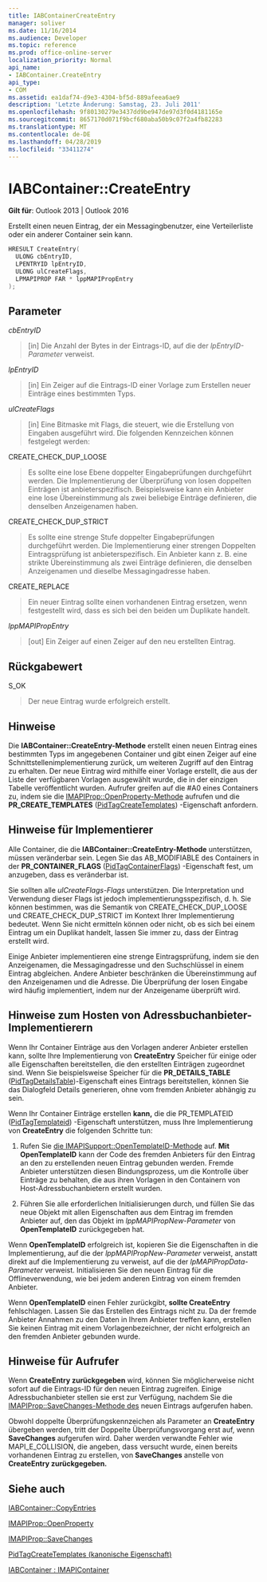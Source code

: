 ```yaml
---
title: IABContainerCreateEntry
manager: soliver
ms.date: 11/16/2014
ms.audience: Developer
ms.topic: reference
ms.prod: office-online-server
localization_priority: Normal
api_name:
- IABContainer.CreateEntry
api_type:
- COM
ms.assetid: ea1daf74-d9e3-4304-bf5d-889afeea6ae9
description: 'Letzte Änderung: Samstag, 23. Juli 2011'
ms.openlocfilehash: 9f80130279e3437dd9be947de97d3f0d4181165e
ms.sourcegitcommit: 8657170d071f9bcf680aba50b9c07f2a4fb82283
ms.translationtype: MT
ms.contentlocale: de-DE
ms.lasthandoff: 04/28/2019
ms.locfileid: "33411274"
---
```

# <a name="iabcontainercreateentry"></a>IABContainer::CreateEntry

  
  
**Gilt für**: Outlook 2013 | Outlook 2016 
  
Erstellt einen neuen Eintrag, der ein Messagingbenutzer, eine Verteilerliste oder ein anderer Container sein kann.
  
```cpp
HRESULT CreateEntry(
  ULONG cbEntryID,
  LPENTRYID lpEntryID,
  ULONG ulCreateFlags,
  LPMAPIPROP FAR * lppMAPIPropEntry
);
```

## <a name="parameters"></a>Parameter

 _cbEntryID_
  
> [in] Die Anzahl der Bytes in der Eintrags-ID, auf die der  _lpEntryID-Parameter_ verweist. 
    
 _lpEntryID_
  
> [in] Ein Zeiger auf die Eintrags-ID einer Vorlage zum Erstellen neuer Einträge eines bestimmten Typs. 
    
 _ulCreateFlags_
  
> [in] Eine Bitmaske mit Flags, die steuert, wie die Erstellung von Eingaben ausgeführt wird. Die folgenden Kennzeichen können festgelegt werden:
    
CREATE_CHECK_DUP_LOOSE 
  
> Es sollte eine lose Ebene doppelter Eingabeprüfungen durchgeführt werden. Die Implementierung der Überprüfung von losen doppelten Einträgen ist anbieterspezifisch. Beispielsweise kann ein Anbieter eine lose Übereinstimmung als zwei beliebige Einträge definieren, die denselben Anzeigenamen haben.
    
CREATE_CHECK_DUP_STRICT 
  
> Es sollte eine strenge Stufe doppelter Eingabeprüfungen durchgeführt werden. Die Implementierung einer strengen Doppelten Eintragsprüfung ist anbieterspezifisch. Ein Anbieter kann z. B. eine strikte Übereinstimmung als zwei Einträge definieren, die denselben Anzeigenamen und dieselbe Messagingadresse haben.
    
CREATE_REPLACE 
  
> Ein neuer Eintrag sollte einen vorhandenen Eintrag ersetzen, wenn festgestellt wird, dass es sich bei den beiden um Duplikate handelt.
    
 _lppMAPIPropEntry_
  
> [out] Ein Zeiger auf einen Zeiger auf den neu erstellten Eintrag.
    
## <a name="return-value"></a>Rückgabewert

S_OK 
  
> Der neue Eintrag wurde erfolgreich erstellt.
    
## <a name="remarks"></a>Hinweise

Die **IABContainer::CreateEntry-Methode** erstellt einen neuen Eintrag eines bestimmten Typs im angegebenen Container und gibt einen Zeiger auf eine Schnittstellenimplementierung zurück, um weiteren Zugriff auf den Eintrag zu erhalten. Der neue Eintrag wird mithilfe einer Vorlage erstellt, die aus der Liste der verfügbaren Vorlagen ausgewählt wurde, die in der einzigen Tabelle veröffentlicht wurden. Aufrufer greifen auf die #A0 eines Containers zu, indem sie die [IMAPIProp::OpenProperty-Methode](imapiprop-openproperty.md) aufrufen und die **PR_CREATE_TEMPLATES** ([PidTagCreateTemplates](pidtagcreatetemplates-canonical-property.md)) -Eigenschaft anfordern. 
  
## <a name="notes-to-implementers"></a>Hinweise für Implementierer

Alle Container, die die **IABContainer::CreateEntry-Methode** unterstützen, müssen veränderbar sein. Legen Sie das AB_MODIFIABLE des Containers in der **PR_CONTAINER_FLAGS** ([PidTagContainerFlags](pidtagcontainerflags-canonical-property.md)) -Eigenschaft fest, um anzugeben, dass es veränderbar ist. 
  
Sie sollten alle  _ulCreateFlags-Flags_ unterstützen. Die Interpretation und Verwendung dieser Flags ist jedoch implementierungsspezifisch, d. h. Sie können bestimmen, was die Semantik von CREATE_CHECK_DUP_LOOSE und CREATE_CHECK_DUP_STRICT im Kontext Ihrer Implementierung bedeutet. Wenn Sie nicht ermitteln können oder nicht, ob es sich bei einem Eintrag um ein Duplikat handelt, lassen Sie immer zu, dass der Eintrag erstellt wird. 
  
Einige Anbieter implementieren eine strenge Eintragsprüfung, indem sie den Anzeigenamen, die Messagingadresse und den Suchschlüssel in einem Eintrag abgleichen. Andere Anbieter beschränken die Übereinstimmung auf den Anzeigenamen und die Adresse. Die Überprüfung der losen Eingabe wird häufig implementiert, indem nur der Anzeigename überprüft wird. 
  
## <a name="notes-to-host-address-book-provider-implementers"></a>Hinweise zum Hosten von Adressbuchanbieter-Implementierern

Wenn Ihr Container Einträge aus den Vorlagen anderer Anbieter erstellen kann, sollte Ihre Implementierung von **CreateEntry** Speicher für einige oder alle Eigenschaften bereitstellen, die den erstellten Einträgen zugeordnet sind. Wenn Sie beispielsweise Speicher für die **PR_DETAILS_TABLE** ([PidTagDetailsTable](pidtagdetailstable-canonical-property.md))-Eigenschaft eines Eintrags bereitstellen, können Sie das Dialogfeld Details generieren, ohne vom fremden Anbieter abhängig zu sein. 
  
Wenn Ihr Container Einträge erstellen **kann,** die die PR_TEMPLATEID ([PidTagTemplateid](pidtagtemplateid-canonical-property.md)) -Eigenschaft unterstützen, muss Ihre Implementierung von **CreateEntry** die folgenden Schritte tun: 
  
1. Rufen Sie [die IMAPISupport::OpenTemplateID-Methode](imapisupport-opentemplateid.md) auf. **Mit OpenTemplateID** kann der Code des fremden Anbieters für den Eintrag an den zu erstellenden neuen Eintrag gebunden werden. Fremde Anbieter unterstützen diesen Bindungsprozess, um die Kontrolle über Einträge zu behalten, die aus ihren Vorlagen in den Containern von Host-Adressbuchanbietern erstellt wurden. 
    
2. Führen Sie alle erforderlichen Initialisierungen durch, und füllen Sie das neue Objekt mit allen Eigenschaften aus dem Eintrag im fremden Anbieter auf, den das Objekt im  _lppMAPIPropNew-Parameter_ von **OpenTemplateID** zurückgegeben hat.
    
Wenn **OpenTemplateID** erfolgreich ist, kopieren Sie die Eigenschaften in die Implementierung, auf die der  _lppMAPIPropNew-Parameter_ verweist, anstatt direkt auf die Implementierung zu verweist, auf die der  _lpMAPIPropData-Parameter_ verweist. Initialisieren Sie den neuen Eintrag für die Offlineverwendung, wie bei jedem anderen Eintrag von einem fremden Anbieter. 
  
Wenn **OpenTemplateID** einen Fehler zurückgibt, **sollte CreateEntry** fehlschlagen. Lassen Sie das Erstellen des Eintrags nicht zu. Da der fremde Anbieter Annahmen zu den Daten in Ihrem Anbieter treffen kann, erstellen Sie keinen Eintrag mit einem Vorlagenbezeichner, der nicht erfolgreich an den fremden Anbieter gebunden wurde. 
  
## <a name="notes-to-callers"></a>Hinweise für Aufrufer

Wenn **CreateEntry zurückgegeben** wird, können Sie möglicherweise nicht sofort auf die Eintrags-ID für den neuen Eintrag zugreifen. Einige Adressbuchanbieter stellen sie erst zur Verfügung, nachdem Sie die [IMAPIProp::SaveChanges-Methode des](imapiprop-savechanges.md) neuen Eintrags aufgerufen haben. 
  
Obwohl doppelte Überprüfungskennzeichen als Parameter an **CreateEntry** übergeben werden, tritt der Doppelte Überprüfungsvorgang erst auf, wenn **SaveChanges** aufgerufen wird. Daher werden verwandte Fehler wie MAPI_E_COLLISION, die angeben, dass versucht wurde, einen bereits vorhandenen Eintrag zu erstellen, von **SaveChanges** anstelle von **CreateEntry zurückgegeben.**
  
## <a name="see-also"></a>Siehe auch



[IABContainer::CopyEntries](iabcontainer-copyentries.md)
  
[IMAPIProp::OpenProperty](imapiprop-openproperty.md)
  
[IMAPIProp::SaveChanges](imapiprop-savechanges.md)
  
[PidTagCreateTemplates (kanonische Eigenschaft)](pidtagcreatetemplates-canonical-property.md)
  
[IABContainer : IMAPIContainer](iabcontainerimapicontainer.md)

